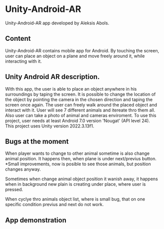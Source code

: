 # Unity-Android-AR
Unity-Android-AR app developed by Aleksis Abols.

## Content 
Unity-Android-AR contains mobile app for Android. By touching the screen, user can place an object on a plane and move freely around it, while interacting with it. 

## Unity Android AR description.
With this app, the user is able to place an object anywhere in his surroundings by taping the screen. It is possible to change the location of the object by pointing the camera in the chosen direction and taping the screen once again. The user can freely walk around the placed object and interact with it. User will see 7 different animals and itereate thro them all. Also user can take a photo of animal and cameras enviroment. 
To use this project, user needs at least Android 7.0 version 'Nougat' (API level 24).   
This project uses Unity version 2022.3.13f1.

## Bugs at the moment
When player wants to change to other animal sometime is also change animal position. It happens then, when plane is under next/previus button.
*Small improvements, now is posible to see those animals, but position changes anyway.  

Sometimes when change animal object position it wanish away, it happens when in background new plain is creating under place, where user is pressed. 

When cyclye thro animals object list, where is small bug, that on one specific condition previus and next do not work. 

## App demonstration
